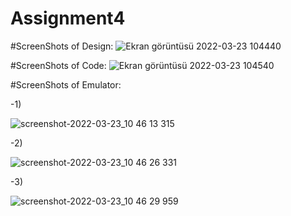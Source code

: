 # Assignment4
#ScreenShots of Design:
![Ekran görüntüsü 2022-03-23 104440](https://user-images.githubusercontent.com/101103934/159648559-44467fe2-1d79-424f-a91c-f24ef69af4d4.png)

#ScreenShots of Code:
![Ekran görüntüsü 2022-03-23 104540](https://user-images.githubusercontent.com/101103934/159648698-8f0188c8-408a-46d9-8836-067566fa7dc0.png)

#ScreenShots of Emulator:

-1)

![screenshot-2022-03-23_10 46 13 315](https://user-images.githubusercontent.com/101103934/159648923-c52f1498-7465-46f6-a340-5981ab80372d.png)

-2)

![screenshot-2022-03-23_10 46 26 331](https://user-images.githubusercontent.com/101103934/159648962-3a156d6d-19ba-4867-87bd-cd5fa7d53179.png)

-3)

![screenshot-2022-03-23_10 46 29 959](https://user-images.githubusercontent.com/101103934/159648993-d6fd72e7-9881-43c4-b49d-a5c6f2b2e53c.png)

